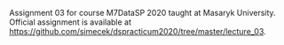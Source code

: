 Assignment 03 for course M7DataSP 2020 taught at Masaryk University. Official assignment is available at https://github.com/simecek/dspracticum2020/tree/master/lecture_03.
